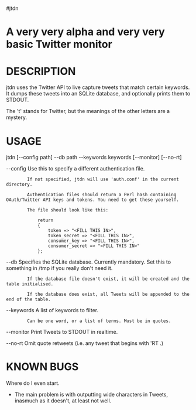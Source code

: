 #
#jtdn
#
A very very alpha and very very basic Twitter monitor
====================


# DESCRIPTION


jtdn uses the Twitter API to live capture tweets that match certain keywords. It dumps these tweets into an SQLite database, and optionally prints them to STDOUT.

The 't' stands for Twitter, but the meanings of the other letters are a mystery.

# USAGE

jtdn [--config path] --db path --keywords keywords [--monitor] [--no-rt]


--config	Use this to specify a different authentication file.

			If not specified, jtdn will use 'auth.conf' in the current directory.

			Authentication files should return a Perl hash containing OAuth/Twitter API keys and tokens. You need to get these yourself.

			The file should look like this:

				return
				{
					token => "<FILL THIS IN>",
					token_secret => "<FILL THIS IN>",
					consumer_key => "<FILL THIS IN>",
					consumer_secret => "<FILL THIS IN>"
				};

--db 		Specifies the SQLite database. Currently mandatory. Set this to something in /tmp if you really don't need it.

			If the database file doesn't exist, it will be created and the table initialised.

			If the database does exist, all Tweets will be appended to the end of the table.

--keywords	A list of keywords to filter.

			Can be one word, or a list of terms. Must be in quotes.

--monitor	Print Tweets to STDOUT in realtime.

--no-rt		Omit quote retweets (i.e. any tweet that begins with 'RT .)

# KNOWN BUGS

Where do I even start.

- The main problem is with outputting wide characters in Tweets, inasmuch as it doesn't, at least not well.
